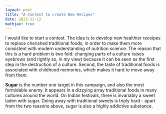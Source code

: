 ```yaml
---
layout: post
title: "A Contest to create New Recipes"
date: 2023-11-12
mathjax: true
---
```



I would like to start a contest. The idea is to develop new healthier receipes to replace cherished traditional foods, in order to make them more consistent with modern understanding of nutrition science. The reason that this is a hard problem is two fold: changing parts of a culture raises eyebrows (and rightly so, in my view) because it can be seen as the first step in the destruction of a culture. Second, the taste of traditional foods is associated with childhood memories, which makes it hard to move away from them. 

**Sugar** is the number one target in this campaign, and also the most formidable enemy. It appears in a dizzying array traditional foods in many cultures around the world. On Indian festivals, there is invariably a sweet laden with sugar. Doing away with traditional sweets is triply hard - apart from the two reasons above, sugar is also a highly addictive substance. 
